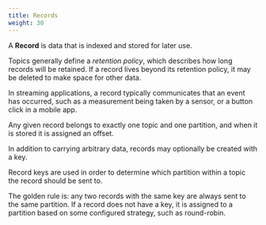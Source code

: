 ```yaml
---
title: Records 
weight: 30
---
```


A **Record** is data that is indexed and stored for later use.

Topics generally define a _retention policy_, which describes how long records will be retained. 
If a record lives beyond its retention policy, it may be deleted to make space for other data.

In streaming applications, a record typically communicates  that an
event has occurred, such as a measurement being taken by a sensor, or a button click in
a mobile app.

Any given record belongs to exactly one topic and one partition, and
when it is stored it is assigned an offset.

In addition to carrying arbitrary data, records may optionally be created with a key.

Record keys are used in order to determine which partition within a topic the record
should be sent to.

The golden rule is: any two records with the same key are always
sent to the same partition. If a record does not have a key, it is assigned to a
partition based on some configured strategy, such as round-robin.


